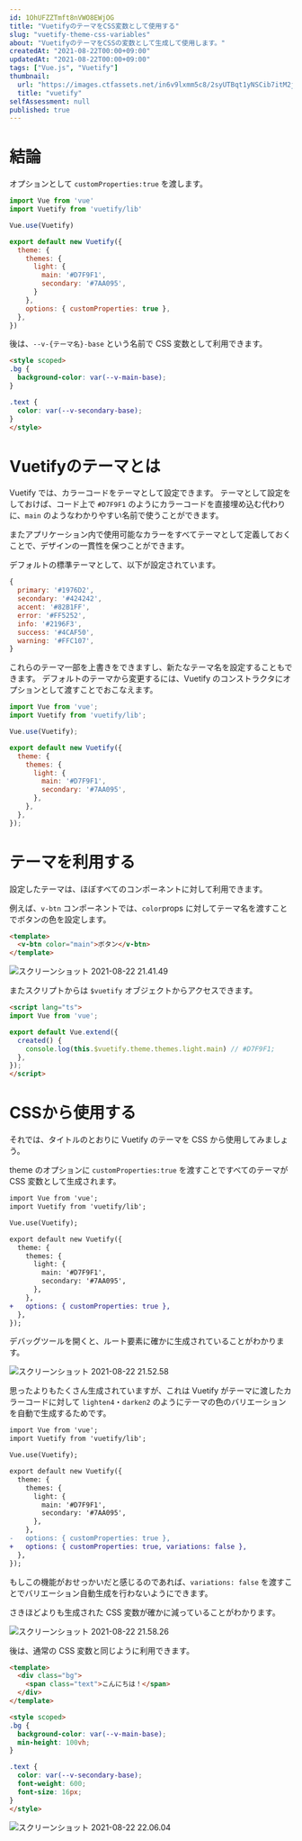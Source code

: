 ```yaml
---
id: 1OhUFZZTmft8nVWO8EWjOG
title: "VuetifyのテーマをCSS変数として使用する"
slug: "vuetify-theme-css-variables"
about: "VuetifyのテーマをCSSの変数として生成して使用します。"
createdAt: "2021-08-22T00:00+09:00"
updatedAt: "2021-08-22T00:00+09:00"
tags: ["Vue.js", "Vuetify"]
thumbnail:
  url: "https://images.ctfassets.net/in6v9lxmm5c8/2syUTBqt1yNSCib7itM2j3/ae8f0d236741f62a03f953532436f0e3/22138497.png"
  title: "vuetify"
selfAssessment: null
published: true
---
```

# 結論

オプションとして `customProperties:true` を渡します。

```js
import Vue from 'vue'
import Vuetify from 'vuetify/lib'

Vue.use(Vuetify)

export default new Vuetify({
  theme: {
    themes: {
      light: {
        main: '#D7F9F1',
        secondary: '#7AA095',
      }
    },
    options: { customProperties: true },
  },
})
```

後は、`--v-{テーマ名}-base` という名前で CSS 変数として利用できます。

```html
<style scoped>
.bg {
  background-color: var(--v-main-base);
}

.text {
  color: var(--v-secondary-base);
}
</style>
```

# Vuetifyのテーマとは

Vuetify では、カラーコードをテーマとして設定できます。
テーマとして設定をしておけば、コード上で `#D7F9F1` のようにカラーコードを直接埋め込む代わりに、`main` のようなわかりやすい名前で使うことができます。

またアプリケーション内で使用可能なカラーをすべてテーマとして定義しておくことで、デザインの一貫性を保つことができます。

デフォルトの標準テーマとして、以下が設定されています。

```js
{
  primary: '#1976D2',
  secondary: '#424242',
  accent: '#82B1FF',
  error: '#FF5252',
  info: '#2196F3',
  success: '#4CAF50',
  warning: '#FFC107',
}
```

これらのテーマ一部を上書きをできますし、新たなテーマ名を設定することもできます。
デフォルトのテーマから変更するには、Vuetify のコンストラクタにオプションとして渡すことでおこなえます。

```js
import Vue from 'vue';
import Vuetify from 'vuetify/lib';

Vue.use(Vuetify);

export default new Vuetify({
  theme: {
    themes: {
      light: {
        main: '#D7F9F1',
        secondary: '#7AA095',
      },
    },
  },
});
```

# テーマを利用する

設定したテーマは、ほぼすべてのコンポーネントに対して利用できます。

例えば、`v-btn` コンポーネントでは、`color`props に対してテーマ名を渡すことでボタンの色を設定します。

```html
<template>
  <v-btn color="main">ボタン</v-btn>
</template>
```

![スクリーンショット 2021-08-22 21.41.49](//images.contentful.com/in6v9lxmm5c8/4k3O816YhanOHc0zlZl3x9/103a5b52bf5f23f8204d3b8e48fffe14/____________________________2021-08-22_21.41.49.png)

またスクリプトからは `$vuetify` オブジェクトからアクセスできます。

```html
<script lang="ts">
import Vue from 'vue';

export default Vue.extend({
  created() {
    console.log(this.$vuetify.theme.themes.light.main) // #D7F9F1;
  },
});
</script>
```

# CSSから使用する

それでは、タイトルのとおりに Vuetify のテーマを CSS から使用してみましょう。

theme のオプションに `customProperties:true` を渡すことですべてのテーマが CSS 変数として生成されます。

```diff
import Vue from 'vue';
import Vuetify from 'vuetify/lib';

Vue.use(Vuetify);

export default new Vuetify({
  theme: {
    themes: {
      light: {
        main: '#D7F9F1',
        secondary: '#7AA095',
      },
    },
+   options: { customProperties: true },
  },
});
```

デバッグツールを開くと、ルート要素に確かに生成されていることがわかります。

![スクリーンショット 2021-08-22 21.52.58](//images.contentful.com/in6v9lxmm5c8/3vDMcRK3fnDpv8WO5DVbIR/d9f37a1d096448c56c7076848d299a3b/____________________________2021-08-22_21.52.58.png)

思ったよりもたくさん生成されていますが、これは Vuetify がテーマに渡したカラーコードに対して `lighten4`・`darken2` のようにテーマの色のバリエーションを自動で生成するためです。

```diff
import Vue from 'vue';
import Vuetify from 'vuetify/lib';

Vue.use(Vuetify);

export default new Vuetify({
  theme: {
    themes: {
      light: {
        main: '#D7F9F1',
        secondary: '#7AA095',
      },
    },
-   options: { customProperties: true },
+   options: { customProperties: true, variations: false },
  },
});

```

もしこの機能がおせっかいだと感じるのであれば、`variations: false` を渡すことでバリエーション自動生成を行わないようにできます。

さきほどよりも生成された CSS 変数が確かに減っていることがわかります。

![スクリーンショット 2021-08-22 21.58.26](//images.contentful.com/in6v9lxmm5c8/KoXgXabdgkbhyzxqAPisX/ba9cc25970a3edcf80316248375960da/____________________________2021-08-22_21.58.26.png)

後は、通常の CSS 変数と同じように利用できます。

```html
<template>
  <div class="bg">
    <span class="text">こんにちは！</span>
  </div>
</template>

<style scoped>
.bg {
  background-color: var(--v-main-base);
  min-height: 100vh;
}

.text {
  color: var(--v-secondary-base);
  font-weight: 600;
  font-size: 16px;
}
</style>
```

![スクリーンショット 2021-08-22 22.06.04](//images.contentful.com/in6v9lxmm5c8/3DzSbX387Ck1CXkZtvWLVF/a06a39fc0b37ed270114f12c876b7025/____________________________2021-08-22_22.06.04.png)
